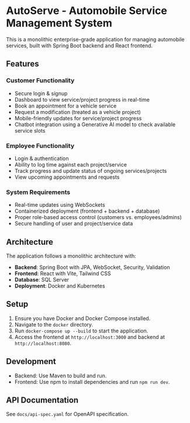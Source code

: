 # AutoServe - Automobile Service Management System

This is a monolithic enterprise-grade application for managing automobile services, built with Spring Boot backend and React frontend.

## Features

### Customer Functionality
- Secure login & signup
- Dashboard to view service/project progress in real-time
- Book an appointment for a vehicle service
- Request a modification (treated as a vehicle project)
- Mobile-friendly updates for service/project progress
- Chatbot integration using a Generative AI model to check available service slots

### Employee Functionality
- Login & authentication
- Ability to log time against each project/service
- Track progress and update status of ongoing services/projects
- View upcoming appointments and requests

### System Requirements
- Real-time updates using WebSockets
- Containerized deployment (frontend + backend + database)
- Proper role-based access control (customers vs. employees/admins)
- Secure handling of user and project/service data

## Architecture

The application follows a monolithic architecture with:
- **Backend**: Spring Boot with JPA, WebSocket, Security, Validation
- **Frontend**: React with Vite, Tailwind CSS
- **Database**: SQL Server
- **Deployment**: Docker and Kubernetes

## Setup

1. Ensure you have Docker and Docker Compose installed.
2. Navigate to the `docker` directory.
3. Run `docker-compose up --build` to start the application.
4. Access the frontend at `http://localhost:3000` and backend at `http://localhost:8080`.

## Development

- Backend: Use Maven to build and run.
- Frontend: Use npm to install dependencies and run `npm run dev`.

## API Documentation

See `docs/api-spec.yaml` for OpenAPI specification.